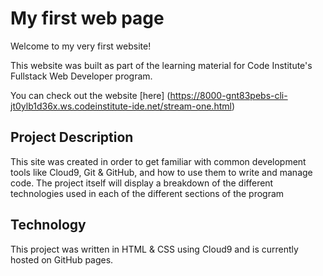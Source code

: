 # My first web page

Welcome to my very first website!

This website was built as part of the learning material for Code Institute's Fullstack Web Developer program.

You can check out the website [here] (https://8000-gnt83pebs-cli-jt0ylb1d36x.ws.codeinstitute-ide.net/stream-one.html)

## Project Description

This site was created in order to get familiar with common development tools like Cloud9, Git & GitHub, and how to use them to write and manage code. The project itself will display a breakdown of the different technologies used in each of the different sections of the program

## Technology

This project was written in HTML & CSS using Cloud9 and is currently hosted on GitHub pages.
